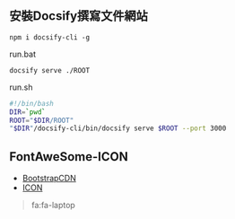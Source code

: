 
## 安裝Docsify撰寫文件網站

```
npm i docsify-cli -g
```

run.bat

```
docsify serve ./ROOT
```

run.sh

```bash
#!/bin/bash
DIR=`pwd`
ROOT="$DIR/ROOT"
"$DIR"/docsify-cli/bin/docsify serve $ROOT --port 3000
```

## FontAweSome-ICON

- [BootstrapCDN](https://www.bootstrapcdn.com/fontawesome/)
- [ICON](https://fontawesome.com/v4.7.0/icons/)

> fa:fa-laptop
